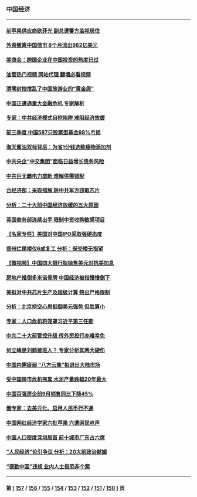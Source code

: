 ### 中国经济
---
#### [前苹果供应商欧菲光 副总遭警方监视居住](../../pages/ncid283/n13839926.md?10070045) 
#### [外资撤离中国债市 8个月流出982亿美元](../../pages/ncid283/n13839617.md?10070045) 
#### [美商会：跨国企业在中国投资的热度已过](../../pages/ncid283/n13840022.md?10070045) 
#### [油管热门视频 网站代理 翻墙必看视频](http://209.222.30.114:81/youtube.html?10070045)
#### [清零封控搅乱了中国旅游业的“黄金周”](../../pages/ncid283/n13839981.md?10070045) 
#### [中国正遭遇重大金融危机 专家解析](../../pages/ncid283/n13839969.md?10070045) 
#### [专家：中共经济模式自挖陷阱 难阻经济放缓](../../pages/ncid283/n13839667.md?10070045) 
#### [前三季度 中国587只股票型基金98%亏损](../../pages/ncid283/n13839639.md?10070045) 
#### [海天酱油双标背后：为省1分钱选致癌物添加剂](../../pages/ncid283/n13839613.md?10070045) 
#### [中共央企“中交集团”面临日益增长债务风险](../../pages/ncid283/n13839605.md?10070045) 
#### [中共巨无霸电力垄断 难解供需错配](../../pages/ncid283/n13839573.md?10070045) 
#### [台经济部：采取措施 防中共军方窃取芯片](../../pages/ncid283/n13839586.md?10070045) 
#### [分析：二十大前中国经济放缓的五大原因](../../pages/ncid283/n13839458.md?10070045) 
#### [英国商务部连续出手 限制中资收购敏感项目](../../pages/ncid283/n13839408.md?10070045) 
#### [【名家专栏】美国对中国IPO采取强硬态度](../../pages/ncid283/n13838731.md?10070045) 
#### [郑州烂尾楼仅6成复工 分析：保交楼无指望](../../pages/ncid283/n13838860.md?10070045) 
#### [【微视频】中国四大银行拟抛售美元对抗美加息](../../pages/ncid283/n13838787.md?10070045) 
#### [房地产推倒多米诺骨牌 中国经济被指慢慢倒下](../../pages/ncid283/n13838727.md?10070045) 
#### [美拟对中共芯片生产及超级计算 祭出严格限制](../../pages/ncid283/n13838241.md?10070045) 
#### [分析：北京挖空心思抵御美元强势 但胜算小](../../pages/ncid283/n13838226.md?10070045) 
#### [专家：人口危机将笼罩习近平第三任期](../../pages/ncid283/n13837863.md?10070045) 
#### [中共二十大前管控升级 传外资投行亦难幸免](../../pages/ncid283/n13837738.md?10070045) 
#### [何立峰是刘鹤接班人？ 专家分析其两大硬伤](../../pages/ncid283/n13837737.md?10070045) 
#### [中国内需疲弱 “八方云集”拟退出大陆市场](../../pages/ncid283/n13837811.md?10070045) 
#### [受中国房市危机拖累 水泥产量跌幅20年最大](../../pages/ncid283/n13837657.md?10070045) 
#### [中国百强房企前9月销售同比下降45%](../../pages/ncid283/n13837475.md?10070045) 
#### [俄专家：去美元化、启用人民币行不通](../../pages/ncid283/n13837392.md?10070045) 
#### [中国网红经济学家六批苹果 六遭网民呛声](../../pages/ncid283/n13837125.md?10070045) 
#### [中国人口密度深圳居首 前十城市广东占六席](../../pages/ncid283/n13837109.md?10070045) 
#### [“人民经济”论引争议 分析：20大前政治献媚](../../pages/ncid283/n13837230.md?10070045) 
#### [“德勤中国”违规 业内人士指恐非个案](../../pages/ncid283/n13837045.md?10070045) 

---
#### 第 [ [157](./157.md?10070045) / [156](./156.md?10070045) / [155](./155.md?10070045) / [154](./154.md?10070045) / [153](./153.md?10070045) / [152](./152.md?10070045) / [151](./151.md?10070045) / [150](./150.md?10070045) ] 页
